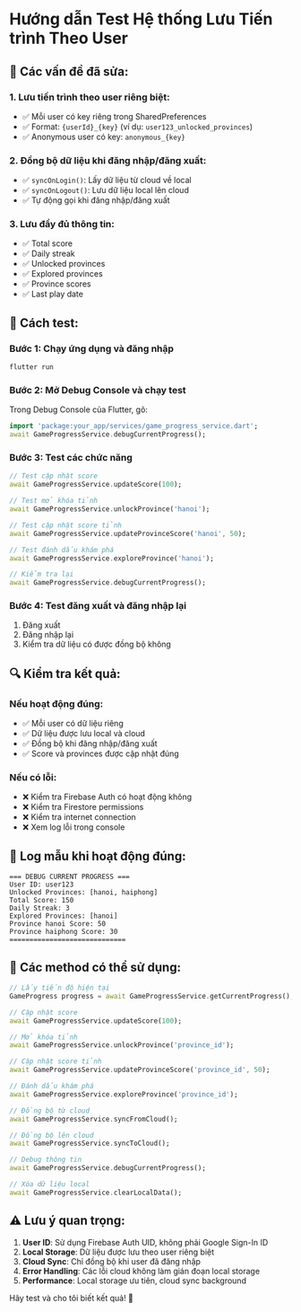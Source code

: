 # Hướng dẫn Test Hệ thống Lưu Tiến trình Theo User

## 🔧 **Các vấn đề đã sửa:**

### 1. **Lưu tiến trình theo user riêng biệt:**
- ✅ Mỗi user có key riêng trong SharedPreferences
- ✅ Format: `{userId}_{key}` (ví dụ: `user123_unlocked_provinces`)
- ✅ Anonymous user có key: `anonymous_{key}`

### 2. **Đồng bộ dữ liệu khi đăng nhập/đăng xuất:**
- ✅ `syncOnLogin()`: Lấy dữ liệu từ cloud về local
- ✅ `syncOnLogout()`: Lưu dữ liệu local lên cloud
- ✅ Tự động gọi khi đăng nhập/đăng xuất

### 3. **Lưu đầy đủ thông tin:**
- ✅ Total score
- ✅ Daily streak
- ✅ Unlocked provinces
- ✅ Explored provinces
- ✅ Province scores
- ✅ Last play date

## 🧪 **Cách test:**

### **Bước 1: Chạy ứng dụng và đăng nhập**
```bash
flutter run
```

### **Bước 2: Mở Debug Console và chạy test**
Trong Debug Console của Flutter, gõ:
```dart
import 'package:your_app/services/game_progress_service.dart';
await GameProgressService.debugCurrentProgress();
```

### **Bước 3: Test các chức năng**
```dart
// Test cập nhật score
await GameProgressService.updateScore(100);

// Test mở khóa tỉnh
await GameProgressService.unlockProvince('hanoi');

// Test cập nhật score tỉnh
await GameProgressService.updateProvinceScore('hanoi', 50);

// Test đánh dấu khám phá
await GameProgressService.exploreProvince('hanoi');

// Kiểm tra lại
await GameProgressService.debugCurrentProgress();
```

### **Bước 4: Test đăng xuất và đăng nhập lại**
1. Đăng xuất
2. Đăng nhập lại
3. Kiểm tra dữ liệu có được đồng bộ không

## 🔍 **Kiểm tra kết quả:**

### **Nếu hoạt động đúng:**
- ✅ Mỗi user có dữ liệu riêng
- ✅ Dữ liệu được lưu local và cloud
- ✅ Đồng bộ khi đăng nhập/đăng xuất
- ✅ Score và provinces được cập nhật đúng

### **Nếu có lỗi:**
- ❌ Kiểm tra Firebase Auth có hoạt động không
- ❌ Kiểm tra Firestore permissions
- ❌ Kiểm tra internet connection
- ❌ Xem log lỗi trong console

## 📝 **Log mẫu khi hoạt động đúng:**

```
=== DEBUG CURRENT PROGRESS ===
User ID: user123
Unlocked Provinces: [hanoi, haiphong]
Total Score: 150
Daily Streak: 3
Explored Provinces: [hanoi]
Province hanoi Score: 50
Province haiphong Score: 30
=============================
```

## 🚀 **Các method có thể sử dụng:**

```dart
// Lấy tiến độ hiện tại
GameProgress progress = await GameProgressService.getCurrentProgress();

// Cập nhật score
await GameProgressService.updateScore(100);

// Mở khóa tỉnh
await GameProgressService.unlockProvince('province_id');

// Cập nhật score tỉnh
await GameProgressService.updateProvinceScore('province_id', 50);

// Đánh dấu khám phá
await GameProgressService.exploreProvince('province_id');

// Đồng bộ từ cloud
await GameProgressService.syncFromCloud();

// Đồng bộ lên cloud
await GameProgressService.syncToCloud();

// Debug thông tin
await GameProgressService.debugCurrentProgress();

// Xóa dữ liệu local
await GameProgressService.clearLocalData();
```

## ⚠️ **Lưu ý quan trọng:**

1. **User ID**: Sử dụng Firebase Auth UID, không phải Google Sign-In ID
2. **Local Storage**: Dữ liệu được lưu theo user riêng biệt
3. **Cloud Sync**: Chỉ đồng bộ khi user đã đăng nhập
4. **Error Handling**: Các lỗi cloud không làm gián đoạn local storage
5. **Performance**: Local storage ưu tiên, cloud sync background

Hãy test và cho tôi biết kết quả! 🎯 